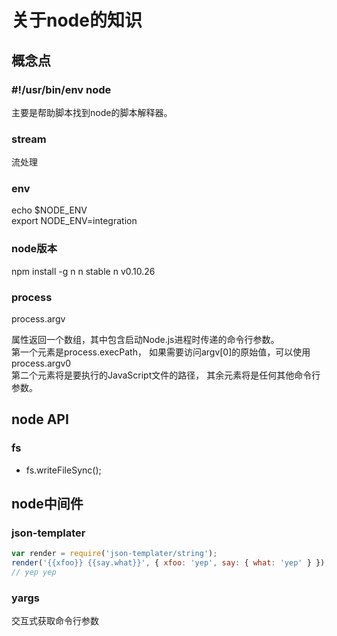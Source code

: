 # 关于node的知识

## 概念点

### \#!/usr/bin/env node

主要是帮助脚本找到node的脚本解释器。

### stream

流处理

### env

echo $NODE_ENV  
export NODE_ENV=integration

### node版本

npm install -g n
n stable
n v0.10.26

### process

 process.argv

属性返回一个数组，其中包含启动Node.js进程时传递的命令行参数。  
第一个元素是process.execPath， 如果需要访问argv[0]的原始值，可以使用process.argv0  
第二个元素将是要执行的JavaScript文件的路径， 其余元素将是任何其他命令行参数。

## node API

### fs

- fs.writeFileSync();

## node中间件

### json-templater

```js
var render = require('json-templater/string');
render('{{xfoo}} {{say.what}}', { xfoo: 'yep', say: { what: 'yep' } });
// yep yep
```

### yargs

交互式获取命令行参数
